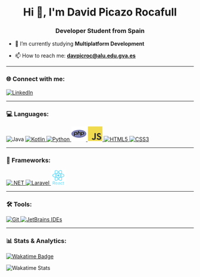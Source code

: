 <h1 align="center">Hi 👋, I'm David Picazo Rocafull</h1>
<h3 align="center">Developer Student from Spain</h3>

- 🌱 I’m currently studying **Multiplatform Development**

- 📫 How to reach me: **davpicroc@alu.edu.gva.es**

---

<h3 align="left">🌐 Connect with me:</h3>
<p align="left">
  <a href="https://linkedin.com/in/david-picazo-rocafull-b53429202/" target="blank">
    <img align="center" src="https://raw.githubusercontent.com/rahuldkjain/github-profile-readme-generator/master/src/images/icons/Social/linked-in-alt.svg" alt="LinkedIn" height="40" width="40" />
  </a>
</p>

---

<h3 align="left">💻 Languages:</h3>
<p align="left">
  <a href="https://docs.oracle.com/en/java/" target="_blank" rel="noreferrer" style="text-decoration: none; border: none;"> 
    <img src="https://www.vectorlogo.zone/logos/java/java-vertical.svg" alt="Java" width="40" height="60"/> 
  </a>
  <a href="https://kotlinlang.org/" target="_blank" rel="noreferrer"> 
    <img src="https://www.vectorlogo.zone/logos/kotlinlang/kotlinlang-icon.svg" alt="Kotlin" width="40" height="40"/> 
  </a>
  <a href="https://www.python.org" target="_blank" rel="noreferrer">
    <img src="https://www.vectorlogo.zone/logos/python/python-icon.svg" alt="Python" width="40" height="40"/>
  </a>
  <a href="https://www.php.net" target="_blank" rel="noreferrer">
    <img src="https://raw.githubusercontent.com/devicons/devicon/master/icons/php/php-original.svg" alt="PHP" width="40" height="40"/>
  </a>
  <a href="https://developer.mozilla.org/en-US/docs/Web/JavaScript" target="_blank" rel="noreferrer"> 
    <img src="https://raw.githubusercontent.com/devicons/devicon/master/icons/javascript/javascript-original.svg" alt="JavaScript" width="40" height="40"/> 
  </a>
  <a href="https://developer.mozilla.org/en-US/docs/Web/HTML" target="_blank" rel="noreferrer">
    <img src="https://www.vectorlogo.zone/logos/w3_html5/w3_html5-icon.svg" alt="HTML5" width="40" height="40"/> 
  </a>
  <a href="https://developer.mozilla.org/en-US/docs/Web/CSS" target="_blank" rel="noreferrer">
    <img src="https://www.vectorlogo.zone/logos/w3_css/w3_css-official.svg" alt="CSS3" width="50" height="50"/> 
  </a>
</p>

---

<h3 align="left">🚀 Frameworks:</h3>
<p align="left">
  <a href="https://dotnet.microsoft.com/es-es/" target="_blank" rel="noreferrer">
    <img src="https://www.vectorlogo.zone/logos/dotnet/dotnet-icon.svg" alt=".NET" width="40" height="40"/>
  </a>
  <a href="https://laravel.com/" target="_blank" rel="noreferrer">
    <img src="https://www.vectorlogo.zone/logos/laravel/laravel-ar21.svg" alt="Laravel" width="70" height="40"/>
  </a>
  <a href="https://reactjs.org/" target="_blank" rel="noreferrer">
    <img src="https://raw.githubusercontent.com/devicons/devicon/master/icons/react/react-original-wordmark.svg" alt="React" width="40" height="40"/>
  </a>
</p>

---

<h3 align="left">🛠️ Tools:</h3>
<p align="left">
  <a href="https://git-scm.com/" target="_blank" rel="noreferrer">
    <img src="https://www.vectorlogo.zone/logos/git-scm/git-scm-icon.svg" alt="Git" width="40" height="40"/> 
  </a>
  <a href="https://www.jetbrains.com/es-es/" target="_blank" rel="noreferrer">
    <img src="https://www.vectorlogo.zone/logos/jetbrains/jetbrains-icon.svg" alt="JetBrains IDEs" width="40" height="40"/> 
  </a>
</p>

---

<h3 align="left">📊 Stats & Analytics:</h3>
<p align="left">
  <a href="https://wakatime.com/@62fe04e7-e0b9-4d18-8864-edd6a2f369b8" target="_blank">
    <img src="https://wakatime.com/badge/user/62fe04e7-e0b9-4d18-8864-edd6a2f369b8.svg" alt="Wakatime Badge" />
  </a>
</p>

<p align="left">
  <img src="https://wakatime.com/share/@Daaavidp8/9c08fa9a-52a9-46d4-bc06-9ea078b1c3e7.svg" alt="Wakatime Stats" />
</p>
